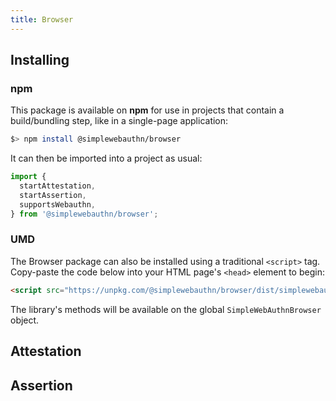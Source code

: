 ```yaml
---
title: Browser
---
```


## Installing

### npm

This package is available on **npm** for use in projects that contain a build/bundling step, like
in a single-page application:

```bash
$> npm install @simplewebauthn/browser
```

It can then be imported into a project as usual:

```js
import {
  startAttestation,
  startAssertion,
  supportsWebauthn,
} from '@simplewebauthn/browser';
```

### UMD

The Browser package can also be installed using a traditional `<script>` tag. Copy-paste the code below into your HTML page's `<head>` element to begin:

```html
<script src="https://unpkg.com/@simplewebauthn/browser/dist/simplewebauthn-browser.min.js"></script>
```

The library's methods will be available on the global `SimpleWebAuthnBrowser` object.

## Attestation

## Assertion
